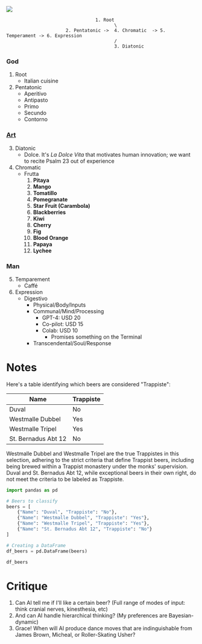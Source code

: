 

![](https://www.economist.com/cdn-cgi/image/width=1424,quality=80,format=auto/content-assets/images/20240330_BLP515.jpg)

 
                                     1. Root    
                                            \ 
                          2. Pentatonic ->  4. Chromatic  -> 5. Temperament -> 6. Expression
                                            / 
                                            3. Diatonic
 

### God
1. Root
   - Italian cuisine
2. Pentatonic
   - Aperitivo
   - Antipasto
   - Primo
   - Secundo
   - Contorno 
### [Art](https://www.economist.com/the-economist-explains/2024/03/28/how-to-define-artificial-general-intelligence)
3. Diatonic
   - Dolce. It's *La Dolce Vita* that motivates human innovation; we want to recite $\text{Psalm 23}$ out of experience
4. Chromatic
   - Frutta
     1. **Pitaya** 
     2. **Mango**  
     3. **Tomatillo** 
     4. **Pomegranate** 
     5. **Star Fruit (Carambola)**     
     6. **Blackberries**  
     7. **Kiwi**  
     8. **Cherry** 
     9. **Fig** 
     10. **Blood Orange**  
     11. **Papaya** 
     12. **Lychee**  
### Man
5. Temparement
   - Caffé
6. Expression
   - Digestivo
      - Physical/Body/Inputs
      - Communal/Mind/Processing
         - GPT-4: USD 20
         - Co-pilot: USD 15
         - Colab: USD 10
            - Promises something on the Terminal  
      - Transcendental/Soul/Response

# Notes

Here's a table identifying which beers are considered "Trappiste":

| Name                | Trappiste |
|---------------------|-----------|
| Duval               | No        |
| Westmalle Dubbel    | Yes       |
| Westmalle Tripel    | Yes       |
| St. Bernadus Abt 12 | No        |

Westmalle Dubbel and Westmalle Tripel are the true Trappistes in this selection, adhering to the strict criteria that define Trappist beers, including being brewed within a Trappist monastery under the monks' supervision. Duval and St. Bernadus Abt 12, while exceptional beers in their own right, do not meet the criteria to be labeled as Trappiste.

```python
import pandas as pd

# Beers to classify
beers = [
    {"Name": "Duval", "Trappiste": "No"},
    {"Name": "Westmalle Dubbel", "Trappiste": "Yes"},
    {"Name": "Westmalle Tripel", "Trappiste": "Yes"},
    {"Name": "St. Bernadus Abt 12", "Trappiste": "No"}
]

# Creating a DataFrame
df_beers = pd.DataFrame(beers)

df_beers

```

# Critique

1. Can AI tell me if I'll like a certain beer? (Full range of modes of input: think cranial nerves, kinesthesia, etc)
2. And can AI handle hierarchical thinking? (My preferences are Bayesian-dynamic)
3. Grace! When will AI produce dance moves that are indinguishable from James Brown, Micheal, or Roller-Skating Usher?
